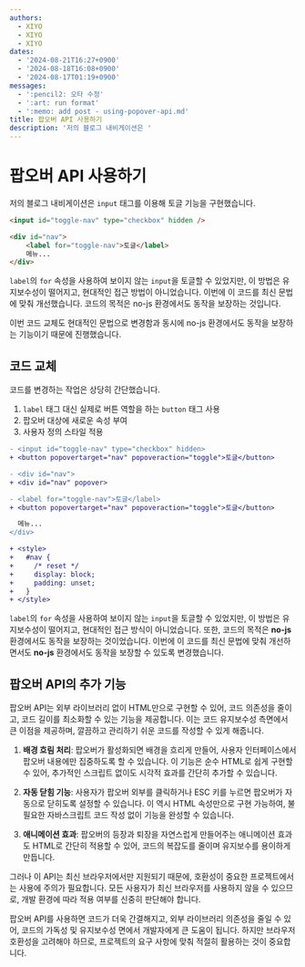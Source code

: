 ```yaml
---
authors:
  - XIYO
  - XIYO
  - XIYO
dates:
  - '2024-08-21T16:27+0900'
  - '2024-08-18T16:08+0900'
  - '2024-08-17T01:19+0900'
messages:
  - ':pencil2: 오타 수정'
  - ':art: run format'
  - ':memo: add post - using-popover-api.md'
title: 팝오버 API 사용하기
description: '저의 블로그 내비게이션은 '
---
```

# 팝오버 API 사용하기

저의 블로그 내비게이션은 `input` 태그를 이용해 토글 기능을 구현했습니다.

```html
<input id="toggle-nav" type="checkbox" hidden />

<div id="nav">
	<label for="toggle-nav">토글</label>
	메뉴...
</div>
```

`label`의 `for` 속성을 사용하여 보이지 않는 `input`을 토글할 수 있었지만, 이 방법은 유지보수성이 떨어지고, 현대적인 접근 방법이 아니었습니다. 이번에 이 코드를 최신 문법에 맞춰 개선했습니다. 코드의 목적은 no-js 환경에서도 동작을 보장하는 것입니다.

이번 코드 교체도 현대적인 문법으로 변경함과 동시에 no-js 환경에서도 동작을 보장하는 기능이기 때문에 진행했습니다.

## 코드 교체

코드를 변경하는 작업은 상당히 간단했습니다.

1. `label` 태그 대신 실제로 버튼 역할을 하는 `button` 태그 사용
2. 팝오버 대상에 새로운 속성 부여
3. 사용자 정의 스타일 적용

```diff
- <input id="toggle-nav" type="checkbox" hidden>
+ <button popovertarget="nav" popoveraction="toggle">토글</button>

- <div id="nav">
+ <div id="nav" popover>

- <label for="toggle-nav">토글</label>
+ <button popovertarget="nav" popoveraction="toggle">토글</button>

  메뉴...
</div>

+ <style>
+   #nav {
+     /* reset */
+     display: block;
+     padding: unset;
+   }
+ </style>
```

`label`의 `for` 속성을 사용하여 보이지 않는 `input`을 토글할 수 있었지만, 이 방법은 유지보수성이 떨어지고, 현대적인 접근 방식이 아니었습니다. 또한, 코드의 목적은 **no-js** 환경에서도 동작을 보장하는 것이었습니다. 이번에 이 코드를 최신 문법에 맞춰 개선하면서도 **no-js** 환경에서도 동작을 보장할 수 있도록 변경했습니다.

## 팝오버 API의 추가 기능

팝오버 API는 외부 라이브러리 없이 HTML만으로 구현할 수 있어, 코드 의존성을 줄이고, 코드 길이를 최소화할 수 있는 기능을 제공합니다. 이는 코드 유지보수성 측면에서 큰 이점을 제공하며, 깔끔하고 관리하기 쉬운 코드를 작성할 수 있게 해줍니다.

1. **배경 흐림 처리**: 팝오버가 활성화되면 배경을 흐리게 만들어, 사용자 인터페이스에서 팝오버 내용에만 집중하도록 할 수 있습니다. 이 기능은 순수 HTML로 쉽게 구현할 수 있어, 추가적인 스크립트 없이도 시각적 효과를 간단히 추가할 수 있습니다.

2. **자동 닫힘 기능**: 사용자가 팝오버 외부를 클릭하거나 ESC 키를 누르면 팝오버가 자동으로 닫히도록 설정할 수 있습니다. 이 역시 HTML 속성만으로 구현 가능하여, 불필요한 자바스크립트 코드 작성 없이 기능을 완성할 수 있습니다.

3. **애니메이션 효과**: 팝오버의 등장과 퇴장을 자연스럽게 만들어주는 애니메이션 효과도 HTML로 간단히 적용할 수 있어, 코드의 복잡도를 줄이며 유지보수를 용이하게 만듭니다.

그러나 이 API는 최신 브라우저에서만 지원되기 때문에, 호환성이 중요한 프로젝트에서는 사용에 주의가 필요합니다. 모든 사용자가 최신 브라우저를 사용하지 않을 수 있으므로, 개발 환경에 따라 적용 여부를 신중히 판단해야 합니다.

팝오버 API를 사용하면 코드가 더욱 간결해지고, 외부 라이브러리 의존성을 줄일 수 있어, 코드의 가독성 및 유지보수성 면에서 개발자에게 큰 도움이 됩니다. 하지만 브라우저 호환성을 고려해야 하므로, 프로젝트의 요구 사항에 맞춰 적절히 활용하는 것이 중요합니다.
